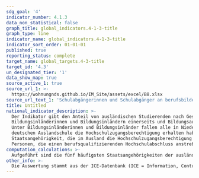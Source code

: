 ```yaml
---
sdg_goal: '4'
indicator_number: 4.1.3
data_non_statistical: false
graph_title: global_indicators.4-1-3-title
graph_type: line
indicator_name: global_indicators.4-1-3-title
indicator_sort_order: 01-01-01
published: true
reporting_status: complete
target_name: global_targets.4-3-title
target_id: '4.3'
un_designated_tier: '1'
data_show_map: true
source_active_1: true
source_url_1: >-
  https://wohnungnds.github.io/IM_Site/assets/excel/B8.xlsx
source_url_text_1: 'Schulabgängerinnen und Schulabgänger an berufsbildenden Schulen nach Schulart und Schulabschluss'
title: Untitled
national_indicator_description: >-
  Der Indikator gibt den Anteil von ausländischen Studierenden nach Geschlecht und Staatsangehörigkeit wieder. Darüber hinaus unterscheidet er zwischen
  Bildungsinländerinnen und Bildungsinländern einerseits und Bildungsausländerinnen und Bildungsausländern andererseits.
  Unter Bildungsinländerinnen und Bildungsinländer fallen alle in Niedersachsen Studierenden mit ausländischer Staatsangehörigkeit, die in Deutschland oder an einer
  deutschen Auslandschule die Hochschulzugangsberechtigung erhalten haben. Bildungsausländerinnen und Bildungsausländer sind Studierende mit ausländischer
  Staatsangehörigkeit, die im Ausland die Hochschulzugangsberechtigung erlangt haben. Studierende sind in einem Fachstudium ordentlich immatrikulierte (eingeschriebene)
  Personen, die einen berufsqualifizierenden Hochschulabschluss anstreben (ohne Beurlaubte, Studienkollegiate und Gasthörerinnen und Gasthörer).
computation_calculations: >-
  Aufgeführt sind die fünf häufigsten Staatsangehörigkeiten der ausländischen Studierenden im Wintersemester 2019/2020 in Niedersachsen.
other_info: >-
  Die Auswertung stammt aus der ICE-Datenbank (ICE = Information, Controlling, Entscheidung) des Niedersächsischen Ministeriums für Wissenschaft und Kultur. Angaben für Niedersachsen (ohne die Aufteilung in Bildungsinländer und -ausländer) sind verfügbar in der LSN-Online-Datenbank (Statistische Erhebung > 310 Hochschulstatistik) sowie bundesweit in der GENESIS Online Datenbank.
---
```

